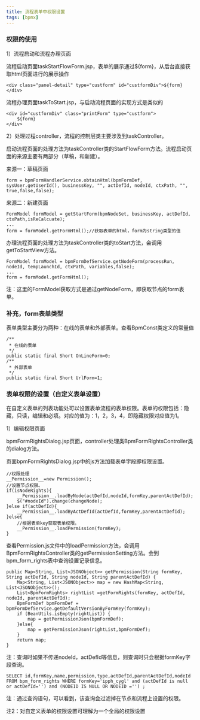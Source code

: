 ```yaml
---
title: 流程表单中权限设置
tags: [bpmx]
---
```


### 权限的使用

1）流程启动和流程办理页面

流程启动页面taskStartFlowForm.jsp，表单的展示通过${form}，从后台直接获取html页面进行的展示操作

```
<div class="panel-detail" type="custform" id="custformDiv">${form}</div>
```

流程办理页面taskToStart.jsp，与启动流程页面的实现方式是类似的

```
<div id="custformDiv" class="printForm" type="custform">
    ${form}
</div>
```

2）处理过程controller，流程的控制层类主要涉及到taskController。

启动流程页面的处理方法为taskController类的StartFlowForm方法。流程启动页面的来源主要有两部分（草稿，和新建）。

来源一：草稿页面

```
form = bpmFormHandlerService.obtainHtml(bpmFormDef, sysUser.getUserId(), businessKey, "", actDefId, nodeId, ctxPath, "", true,false,false);
```

来源二：新建页面

```
FormModel formModel = getStartForm(bpmNodeSet, businessKey, actDefId, ctxPath,isReCalcuate);
...
form = formModel.getFormHtml();//获取表单的html，form为string类型的值
```

办理流程页面的处理方法为taskController类的toStart方法，会调用getToStartView方法。

```
FormModel formModel = bpmFormDefService.getNodeForm(processRun, nodeId, tempLaunchId, ctxPath, variables,false);
...
form = formModel.getFormHtml();
```

注：这里的FormModel获取方式是通过getNodeForm，即获取节点的form表单。

### 补充，form表单类型

表单类型主要分为两种：在线的表单和外部表单。查看BpmConst类定义的常量值

```
/**
 * 在线的表单
 */
public static final Short OnLineForm=0;
/**
 * 外部表单
 */
public static final Short UrlForm=1;
```

### 表单权限的设置（自定义表单设置）

在自定义表单的列表功能处可以设置表单流程的表单权限。表单的权限包括：隐藏，只读，编辑和必填。对应的值为：1，2，3，4，即隐藏权限对应值为1。

1）编辑权限页面

bpmFormRightsDialog.jsp页面，controller处理类BpmFormRightsController类的dialog方法。

页面bpmFormRightsDialog.jsp中的js方法加载表单字段即权限设置。

```
//权限处理
__Permission__=new Permission();
//设置节点权限。
if(isNodeRights){
    __Permission__.loadByNode(actDefId,nodeId,formKey,parentActDefId);
    $("#nodeId").change(changeNode);
}else if(actDefId){
    __Permission__.loadByActDefId(actDefId,formKey,parentActDefId);
}else{
    //根据表单key获取表单权限。
    __Permission__.loadPermission(formKey);
}
```

查看Permission.js文件中的loadPermission方法，会调用BpmFormRightsController类的getPermissionSetting方法。会到bpm_form_rights表中查询设置记录信息。

```
public Map<String, List<JSONObject>> getPermission(String formKey, String actDefId, String nodeId, String parentActDefId) {
    Map<String, List<JSONObject>> map = new HashMap<String, List<JSONObject>>();
    List<BpmFormRights> rightList =getFormRights(formKey, actDefId, nodeId, parentActDefId);
    BpmFormDef bpmFormDef = bpmFormDefService.getDefaultVersionByFormKey(formKey);
    if (BeanUtils.isEmpty(rightList)) {         
        map = getPermissionJson(bpmFormDef);
    }else{
        map = getPermissionJson(rightList,bpmFormDef);
    }
    return map;
}
```

注：查询时如果不传递nodeId，actDefId等信息，则查询时只会根据formKey字段查询。

```
SELECT id,formKey,name,permission,type,actDefId,parentActDefId,nodeId FROM bpm_form_rights WHERE formKey='ipph_cygl' and (actDefId is null or actDefId='') and (NODEID IS NULL OR NODEID ='') ;
```

注：通过查询语句，可以看到，该查询会过滤掉在节点和流程上设置的权限。

注2：对自定义表单的权限设置可理解为一个全局的权限设置

